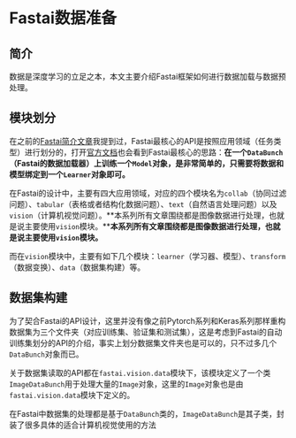 # Fastai数据准备


## 简介
数据是深度学习的立足之本，本文主要介绍Fastai框架如何进行数据加载与数据预处理。


## 模块划分
在之前的[Fastai简介文章](https://zhouchen.blog.csdn.net/article/details/89817650)我提到过，Fastai最核心的API是按照应用领域（任务类型）进行划分的，打开[官方文档](https://docs.fast.ai/applications.html)也会看到Fastai最核心的思路：**在一个`DataBunch`（Fastai的数据加载器）上训练一个`Model`对象，是非常简单的，只需要将数据和模型绑定到一个`Learner`对象即可。**

在Fastai的设计中，主要有四大应用领域，对应的四个模块名为`collab`（协同过滤问题）、`tabular`（表格或者结构化数据问题）、`text`（自然语言处理问题）以及`vision`（计算机视觉问题）。**本系列所有文章围绕都是图像数据进行处理，也就是说主要使用`vision`模块。****本系列所有文章围绕都是图像数据进行处理，也就是说主要使用`vision`模块。**

而在`vision`模块中，主要有如下几个模块：`learner`（学习器、模型）、`transform`（数据变换）、`data`（数据集构建）等。


## 数据集构建
为了契合Fastai的API设计，这里并没有像之前Pytorch系列和Keras系列那样重构数据集为三个文件夹（对应训练集、验证集和测试集），这是考虑到Fastai的自动训练集划分的API的介绍，事实上划分数据集文件夹也是可以的，只不过多几个`DataBunch`对象而已。

关于数据集读取的API都在`fastai.vision.data`模块下，该模块定义了一个类`ImageDataBunch`用于处理大量的`Image`对象，这里的`Image`对象也是由`fastai.vision.data`模块下定义的。

在Fastai中数据集的处理都是基于`DataBunch`类的，`ImageDataBunch`是其子类，封装了很多具体的适合计算机视觉使用的方法